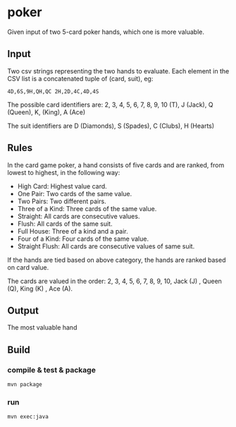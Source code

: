 # poker

Given input of two 5-card poker hands, which one is more valuable.

## Input
Two csv strings representing the two hands to evaluate. Each element in the CSV list is a concatenated tuple of (card, suit), eg:

`4D,6S,9H,QH,QC 2H,2D,4C,4D,4S`

The possible card identifiers are: 2, 3, 4, 5, 6, 7, 8, 9, 10 (T), J (Jack), Q (Queen), K, (King), A (Ace)

The suit identifiers are D (Diamonds), S (Spades), C (Clubs), H (Hearts)

## Rules

In the card game poker, a hand consists of five cards and are ranked, from lowest to highest, in the following way:

- High Card: Highest value card.
- One Pair: Two cards of the same value.
- Two Pairs: Two different pairs.
- Three of a Kind: Three cards of the same value.
- Straight: All cards are consecutive values.
- Flush: All cards of the same suit.
- Full House: Three of a kind and a pair.
- Four of a Kind: Four cards of the same value.
- Straight Flush: All cards are consecutive values of same suit.

If the hands are tied based on above category, the hands are ranked based on card value.

The cards are valued in the order:
2, 3, 4, 5, 6, 7, 8, 9, 10, Jack (J) , Queen (Q), King (K) , Ace (A).


## Output
The most valuable hand


## Build

### compile & test & package
```
mvn package
```

### run
```
mvn exec:java
```
